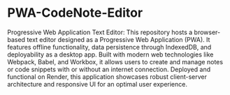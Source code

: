 # PWA-CodeNote-Editor
 Progressive Web Application Text Editor: This repository hosts a browser-based text editor designed as a Progressive Web Application (PWA). It features offline functionality, data persistence through IndexedDB, and deployability as a desktop app. Built with modern web technologies like Webpack, Babel, and Workbox, it allows users to create and manage notes or code snippets with or without an internet connection. Deployed and functional on Render, this application showcases robust client-server architecture and responsive UI for an optimal user experience.
